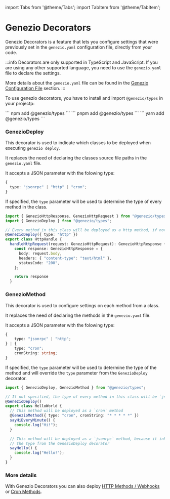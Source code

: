 import Tabs from '@theme/Tabs';
import TabItem from '@theme/TabItem';

# Genezio Decorators

Genezio Decorators is a feature that lets you configure settings that were previously set in the `genezio.yaml` configuration file, directly from your code.

:::info
Decorators are only supported in TypeScript and JavaScript. If you are using any other supported language, you need to use the `genezio.yaml` file to declare the settings.

More details about the `genezio.yaml` file can be found in the [Genezio Configuration File](/docs/project-structure/genezio-configuration-file) section.
:::

To use genezio decorators, you have to install and import `@genezio/types` in your projectp:

<Tabs>
  <TabItem className="tab-item" value="npm" label="npm">
    ```
    npm add @genezio/types
    ```
  </TabItem>
  <TabItem className="tab-item" value="pnpm" label="pnpm">
    ```
    pnpm add @genezio/types
    ```
  </TabItem>
  <TabItem  className="tab-item" value="yarn" label="yarn">
    ```
    yarn add @genezio/types
    ```
  </TabItem>
</Tabs>

### GenezioDeploy

This decorator is used to indicate which classes to be deployed when executing `genezio deploy`.

It replaces the need of declaring the classes source file paths in the `genezio.yaml` file.

It accepts a JSON parameter with the folowing type:

```ts
{
  type: "jsonrpc" | "http" | "cron";
}
```

If specified, the `type` parameter will be used to determine the type of every method in the class.

```ts title="index.ts"
import { GenezioHttpResponse, GenezioHttpRequest } from "@genezio/types";
import { GenezioDeploy } from "@genezio/types";

// Every method in this class will be deployed as a http method, if not specified otherwise
@GenezioDeploy({ type: "http" })
export class HttpHandle {
  handleHttpRequest(request: GenezioHttpRequest): GenezioHttpResponse {
    const response: GenezioHttpResponse = {
      body: request.body,
      headers: { "content-type": "text/html" },
      statusCode: "200",
    };

    return response
  }
```

### GenezioMethod

This decorator is used to configure settings on each method from a class.

It replaces the need of declaring the methods in the `genezio.yaml` file.

It accepts a JSON parameter with the folowing type:

```ts
{
    type: "jsonrpc" | "http";
} | {
    type: "cron";
    cronString: string;
}
```

If specified, the `type` parameter will be used to determine the type of the method and will override the `type` parameter from the `GenezioDeploy` decorator.

```ts title="index.ts"
import { GenezioDeploy, GenezioMethod } from "@genezio/types";

// If not specified, the type of every method in this class will be `jsonrpc`
@GenezioDeploy()
export class HelloWorld {
  // This method will be deployed as a `cron` method
  @GenezioMethod({ type: "cron", cronString: "* * * * *" })
  sayHiEveryMinute() {
    console.log("Hi!");
  }

  // This method will be deployed as a `jsonrpc` method, because it inherits
  // the type from the GenezioDeploy decorator
  sayHello() {
    console.log("Hello!");
  }
}
```

### More details

With Genezio Decorators you can also deploy [HTTP Methods / Webhooks](/docs/features/http-methods-webhooks) or [Cron Methods](/docs/features/cron-methods).
